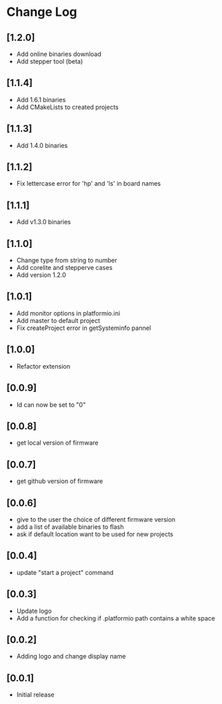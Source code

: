 # Change Log

## [1.2.0]

- Add online binaries download
- Add stepper tool (beta)

## [1.1.4]

- Add 1.6.1 binaries
- Add CMakeLists to created projects

## [1.1.3]

- Add 1.4.0 binaries

## [1.1.2]

- Fix lettercase error for 'hp' and 'ls' in board names

## [1.1.1]

- Add v1.3.0 binaries

## [1.1.0]

- Change type from string to number
- Add corelite and stepperve cases
- Add version 1.2.0

## [1.0.1]

- Add monitor options in platformio.ini
- Add master to default project
- Fix createProject error in getSysteminfo pannel

## [1.0.0]

- Refactor extension

## [0.0.9]

- Id can now be set to "0"

## [0.0.8]

- get local version of firmware

## [0.0.7]

- get github version of firmware

## [0.0.6]

- give to the user the choice of different firmware version
- add a list of available binaries to flash
- ask if default location want to be used for new projects

## [0.0.4]

- update "start a project" command

## [0.0.3]

- Update logo
- Add a function for checking if .platformio path contains a white space

## [0.0.2]

- Adding logo and change display name

## [0.0.1]

- Initial release

